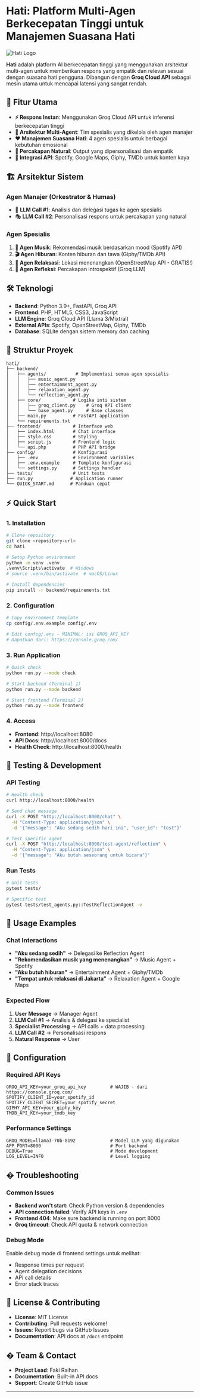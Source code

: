 # Hati: Platform Multi-Agen Berkecepatan Tinggi untuk Manajemen Suasana Hati

![Hati Logo](placeholder.png)

**Hati** adalah platform AI berkecepatan tinggi yang menggunakan arsitektur multi-agen untuk memberikan respons yang empatik dan relevan sesuai dengan suasana hati pengguna. Dibangun dengan **Groq Cloud API** sebagai mesin utama untuk mencapai latensi yang sangat rendah.

## 🚀 Fitur Utama

- **⚡ Respons Instan**: Menggunakan Groq Cloud API untuk inferensi berkecepatan tinggi
- **🤖 Arsitektur Multi-Agent**: Tim spesialis yang dikelola oleh agen manajer  
- **❤️ Manajemen Suasana Hati**: 4 agen spesialis untuk berbagai kebutuhan emosional
- **💬 Percakapan Natural**: Output yang dipersonalisasi dan empatik
- **🔗 Integrasi API**: Spotify, Google Maps, Giphy, TMDb untuk konten kaya

## 🏗️ Arsitektur Sistem

### Agen Manajer (Orkestrator & Humas)
- 🎯 **LLM Call #1**: Analisis dan delegasi tugas ke agen spesialis
- 🎭 **LLM Call #2**: Personalisasi respons untuk percakapan yang natural

### Agen Spesialis
1. **🎵 Agen Musik**: Rekomendasi musik berdasarkan mood (Spotify API)
2. **🎬 Agen Hiburan**: Konten hiburan dan tawa (Giphy/TMDb API) 
3. **🧘 Agen Relaksasi**: Lokasi menenangkan (OpenStreetMap API - GRATIS!)
4. **💭 Agen Refleksi**: Percakapan introspektif (Groq LLM)

## 🛠️ Teknologi

- **Backend**: Python 3.9+, FastAPI, Groq API
- **Frontend**: PHP, HTML5, CSS3, JavaScript
- **LLM Engine**: Groq Cloud API (Llama 3/Mixtral)
- **External APIs**: Spotify, OpenStreetMap, Giphy, TMDb
- **Database**: SQLite dengan sistem memory dan caching

## 📁 Struktur Proyek

```
hati/
├── backend/
│   ├── agents/           # Implementasi semua agen spesialis
│   │   ├── music_agent.py
│   │   ├── entertainment_agent.py
│   │   ├── relaxation_agent.py
│   │   └── reflection_agent.py
│   ├── core/            # Logika inti sistem
│   │   ├── groq_client.py    # Groq API client
│   │   └── base_agent.py     # Base classes
│   ├── main.py          # FastAPI application
│   └── requirements.txt
├── frontend/            # Interface web
│   ├── index.html       # Chat interface
│   ├── style.css        # Styling
│   ├── script.js        # Frontend logic
│   └── api.php          # PHP API bridge
├── config/              # Konfigurasi
│   ├── .env             # Environment variables
│   ├── .env.example     # Template konfigurasi
│   └── settings.py      # Settings handler
├── tests/               # Unit tests
├── run.py              # Application runner
└── QUICK_START.md      # Panduan cepat
```

## ⚡ Quick Start

### 1. Installation
```bash
# Clone repository  
git clone <repository-url>
cd hati

# Setup Python environment
python -m venv .venv
.venv\Scripts\activate  # Windows
# source .venv/bin/activate  # macOS/Linux

# Install dependencies
pip install -r backend/requirements.txt
```

### 2. Configuration
```bash
# Copy environment template
cp config/.env.example config/.env

# Edit config/.env - MINIMAL: isi GROQ_API_KEY
# Dapatkan dari: https://console.groq.com/
```

### 3. Run Application
```bash
# Quick check
python run.py --mode check

# Start backend (Terminal 1)
python run.py --mode backend

# Start frontend (Terminal 2) 
python run.py --mode frontend
```

### 4. Access
- **Frontend**: http://localhost:8080
- **API Docs**: http://localhost:8000/docs
- **Health Check**: http://localhost:8000/health

## 🧪 Testing & Development

### API Testing
```bash
# Health check
curl http://localhost:8000/health

# Send chat message
curl -X POST "http://localhost:8000/chat" \
  -H "Content-Type: application/json" \
  -d '{"message": "Aku sedang sedih hari ini", "user_id": "test"}'

# Test specific agent
curl -X POST "http://localhost:8000/test-agent/reflection" \
  -H "Content-Type: application/json" \
  -d '{"message": "Aku butuh seseorang untuk bicara"}'
```

### Run Tests
```bash
# Unit tests
pytest tests/

# Specific test
pytest tests/test_agents.py::TestReflectionAgent -v
```

## 🎯 Usage Examples

### Chat Interactions
- **"Aku sedang sedih"** → Delegasi ke Reflection Agent
- **"Rekomendasikan musik yang menenangkan"** → Music Agent + Spotify
- **"Aku butuh hiburan"** → Entertainment Agent + Giphy/TMDb  
- **"Tempat untuk relaksasi di Jakarta"** → Relaxation Agent + Google Maps

### Expected Flow
1. **User Message** → Manager Agent
2. **LLM Call #1** → Analisis & delegasi ke specialist
3. **Specialist Processing** → API calls + data processing
4. **LLM Call #2** → Personalisasi respons
5. **Natural Response** → User

## 🔧 Configuration

### Required API Keys
```env
GROQ_API_KEY=your_groq_api_key         # WAJIB - dari https://console.groq.com/
SPOTIFY_CLIENT_ID=your_spotify_id      
SPOTIFY_CLIENT_SECRET=your_spotify_secret
GIPHY_API_KEY=your_giphy_key
TMDB_API_KEY=your_tmdb_key             
```

### Performance Settings
```env
GROQ_MODEL=llama3-70b-8192             # Model LLM yang digunakan
APP_PORT=8000                          # Port backend
DEBUG=True                             # Mode development
LOG_LEVEL=INFO                         # Level logging
```

## � Troubleshooting

### Common Issues
- **Backend won't start**: Check Python version & dependencies
- **API connection failed**: Verify API keys in `.env`
- **Frontend 404**: Make sure backend is running on port 8000
- **Groq timeout**: Check API quota & network connection

### Debug Mode
Enable debug mode di frontend settings untuk melihat:
- Response times per request
- Agent delegation decisions  
- API call details
- Error stack traces

## 📄 License & Contributing

- **License**: MIT License
- **Contributing**: Pull requests welcome!
- **Issues**: Report bugs via GitHub Issues
- **Documentation**: API docs at `/docs` endpoint

## � Team & Contact

- **Project Lead**: Faki Raihan
- **Documentation**: Built-in API docs
- **Support**: Create GitHub issue

---
